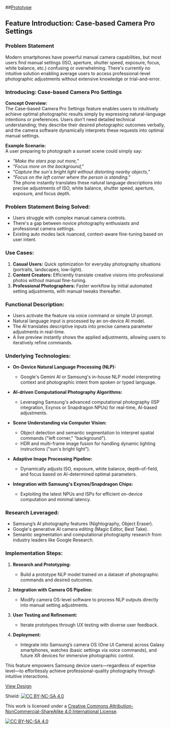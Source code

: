  ##[Prototype](https://www.figma.com/proto/Zf6ucyS94JkTrmuoybwpVR/Samsung-Camera-App-Feature?node-id=303-184&p=f&t=qK3nlvRvsDHn1D89-1&scaling=scale-down&content-scaling=fixed&page-id=0%3A1)

## Feature Introduction: Case-based Camera Pro Settings

### Problem Statement
Modern smartphones have powerful manual camera capabilities, but most users find manual settings (ISO, aperture, shutter speed, exposure, focus, white balance, etc.) confusing or overwhelming. There's currently no intuitive solution enabling average users to access professional-level photographic adjustments without extensive knowledge or trial-and-error.

### Introducing: Case-based Camera Pro Settings

**Concept Overview:**  
The Case-based Camera Pro Settings feature enables users to intuitively achieve optimal photographic results simply by expressing natural-language intentions or preferences. Users don't need detailed technical understanding; they describe their desired photographic outcomes verbally, and the camera software dynamically interprets these requests into optimal manual settings.

**Example Scenario:**  
A user preparing to photograph a sunset scene could simply say:
- *"Make the stars pop out more,"*
- *"Focus more on the background,"*
- *"Capture the sun's bright light without distorting nearby objects,"*
- *"Focus on the left corner where the person is standing."*  
The phone instantly translates these natural language descriptions into precise adjustments of ISO, white balance, shutter speed, aperture, exposure, and focus depth.

### Problem Statement Being Solved:

- Users struggle with complex manual camera controls.
- There's a gap between novice photography enthusiasts and professional camera settings.
- Existing auto modes lack nuanced, context-aware fine-tuning based on user intent.

### Use Cases:

1. **Casual Users:** Quick optimization for everyday photography situations (portraits, landscapes, low-light).
2. **Content Creators:** Efficiently translate creative visions into professional photos without manual fine-tuning.
3. **Professional Photographers:** Faster workflow by initial automated setting adjustments, with manual tweaks thereafter.

### Functional Description:

- Users activate the feature via voice command or simple UI prompt.
- Natural language input is processed by an on-device AI model.
- The AI translates descriptive inputs into precise camera parameter adjustments in real-time.
- A live preview instantly shows the applied adjustments, allowing users to iteratively refine commands.

### Underlying Technologies:

- **On-Device Natural Language Processing (NLP):**
  - Google's Gemini AI or Samsung's in-house NLP model interpreting context and photographic intent from spoken or typed language.

- **AI-driven Computational Photography Algorithms:**
  - Leveraging Samsung's advanced computational photography (ISP integration, Exynos or Snapdragon NPUs) for real-time, AI-based adjustments.

- **Scene Understanding via Computer Vision:**
  - Object detection and semantic segmentation to interpret spatial commands ("left corner," "background").
  - HDR and multi-frame image fusion for handling dynamic lighting instructions ("sun's bright light").

- **Adaptive Image Processing Pipeline:**
  - Dynamically adjusts ISO, exposure, white balance, depth-of-field, and focus based on AI-determined optimal parameters.

- **Integration with Samsung's Exynos/Snapdragon Chips:**
  - Exploiting the latest NPUs and ISPs for efficient on-device computation and minimal latency.

### Research Leveraged:

- Samsung’s AI photography features (Nightography, Object Eraser).
- Google's generative AI camera editing (Magic Editor, Best Take).
- Semantic segmentation and computational photography research from industry leaders like Google Research.

### Implementation Steps:

1. **Research and Prototyping:**
   - Build a prototype NLP model trained on a dataset of photographic commands and desired outcomes.

2. **Integration with Camera OS Pipeline:**
   - Modify camera OS-level software to process NLP outputs directly into manual setting adjustments.

2. **User Testing and Refinement:**
   - Iterate prototypes through UX testing with diverse user feedback.

3. **Deployment:**
   - Integrate into Samsung’s camera OS (One UI Camera) across Galaxy smartphones, watches (basic settings via voice commands), and future XR devices for immersive photographic control.

This feature empowers Samsung device users—regardless of expertise level—to effortlessly achieve professional-quality photography through intuitive interactions.


[View Design](./Design_Final.pdf)




Shield: [![CC BY-NC-SA 4.0][cc-by-nc-sa-shield]][cc-by-nc-sa]

This work is licensed under a
[Creative Commons Attribution-NonCommercial-ShareAlike 4.0 International License][cc-by-nc-sa].

[![CC BY-NC-SA 4.0][cc-by-nc-sa-image]][cc-by-nc-sa]

[cc-by-nc-sa]: http://creativecommons.org/licenses/by-nc-sa/4.0/
[cc-by-nc-sa-image]: https://licensebuttons.net/l/by-nc-sa/4.0/88x31.png
[cc-by-nc-sa-shield]: https://img.shields.io/badge/License-CC%20BY--NC--SA%204.0-lightgrey.svg
